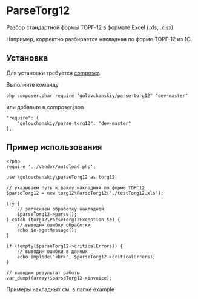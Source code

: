 ParseTorg12
=========

Разбор стандартной формы ТОРГ-12 в формате Excel (.xls, .xlsx).

Например, корректно разбирается накладная по форме ТОРГ-12 из 1С.

Установка
--------------

Для установки требуется [composer](https://getcomposer.org/).

Выполните команду

    php composer.phar require "golovchanskiy/parse-torg12" "dev-master"

или добавьте в composer.json

    "require": {
        "golovchanskiy/parse-torg12": "dev-master"
    },

Пример использования
--------------

    <?php
    require '../vendor/autoload.php';

    use \golovchanskiy\parseTorg12 as torg12;
    
    // указываем путь к файлу накладной по форме ТОРГ12
    $parseTorg12 = new torg12\ParseTorg12('./testTorg12.xls');

    try {
        // запускаем обработку накладной
        $parseTorg12->parse();
    } catch (torg12\ParseTorg12Exception $e) {
        // выводим ошибку обработки
        echo $e->getMessage();
    }

    if (!empty($parseTorg12->criticalErrors)) {
        // выводим ошибки в данных
        echo implode('<br>', $parseTorg12->criticalErrors);
    }

    // выводим результат работы
    var_dump((array)$parseTorg12->invoice);

Примеры накладных см. в папке example